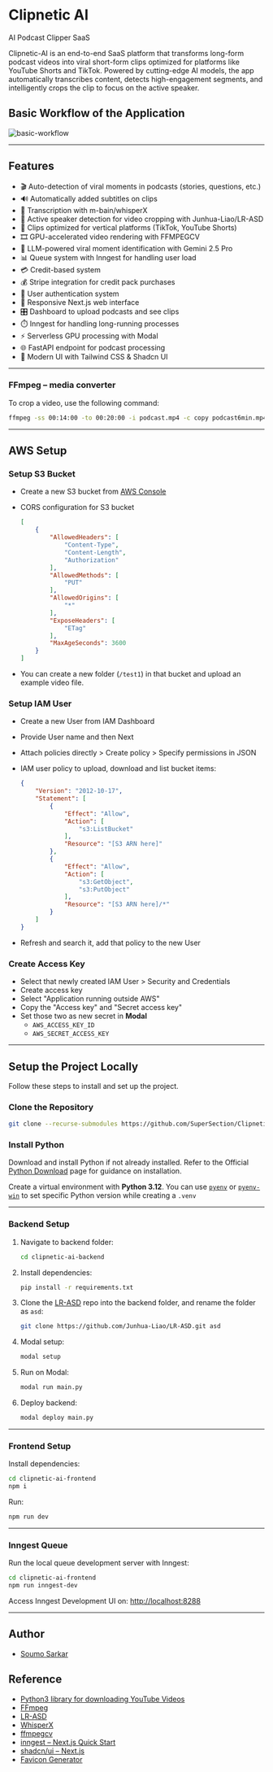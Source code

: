 # Clipnetic AI

AI Podcast Clipper SaaS

Clipnetic-AI is an end-to-end SaaS platform that transforms long-form podcast videos into viral short-form clips optimized for platforms like YouTube Shorts and TikTok. Powered by cutting-edge AI models, the app automatically transcribes content, detects high-engagement segments, and intelligently crops the clip to focus on the active speaker.

## Basic Workflow of the Application

![basic-workflow](./diagram/basic-flow.png)

---

## Features

- 🎬 Auto-detection of viral moments in podcasts (stories, questions, etc.)
- 🔊 Automatically added subtitles on clips
- 📝 Transcription with m-bain/whisperX
- 🎯 Active speaker detection for video cropping with Junhua-Liao/LR-ASD
- 📱 Clips optimized for vertical platforms (TikTok, YouTube Shorts)
- 🎞️ GPU-accelerated video rendering with FFMPEGCV
- 🧠 LLM-powered viral moment identification with Gemini 2.5 Pro
- 📊 Queue system with Inngest for handling user load
- 💳 Credit-based system
- 💰 Stripe integration for credit pack purchases
- 👤 User authentication system
- 📱 Responsive Next.js web interface
- 🎛️ Dashboard to upload podcasts and see clips
- ⏱️ Inngest for handling long-running processes
- ⚡ Serverless GPU processing with Modal
- 🌐 FastAPI endpoint for podcast processing
- 🎨 Modern UI with Tailwind CSS & Shadcn UI

---

### FFmpeg – media converter

To crop a video, use the following command:

```bash
ffmpeg -ss 00:14:00 -to 00:20:00 -i podcast.mp4 -c copy podcast6min.mp4
```

---

## AWS Setup

### Setup S3 Bucket

- Create a new S3 bucket from [AWS Console](https://console.aws.amazon.com/)

- CORS configuration for S3 bucket

    ```json
    [
        {
            "AllowedHeaders": [
                "Content-Type",
                "Content-Length",
                "Authorization"
            ],
            "AllowedMethods": [
                "PUT"
            ],
            "AllowedOrigins": [
                "*"
            ],
            "ExposeHeaders": [
                "ETag"
            ],
            "MaxAgeSeconds": 3600
        }
    ]
    ```

- You can create a new folder (`/test1`) in that bucket and upload an example video file.

### Setup IAM User

- Create a new User from IAM Dashboard

- Provide User name and then Next

- Attach policies directly > Create policy > Specify permissions in JSON

- IAM user policy to upload, download and list bucket items:

    ```json
    {
        "Version": "2012-10-17",
        "Statement": [
            {
                "Effect": "Allow",
                "Action": [
                    "s3:ListBucket"
                ],
                "Resource": "[S3 ARN here]"
            },
            {
                "Effect": "Allow",
                "Action": [
                    "s3:GetObject",
                    "s3:PutObject"
                ],
                "Resource": "[S3 ARN here]/*"
            }
        ]
    }
    ```

- Refresh and search it, add that policy to the new User

### Create Access Key

- Select that newly created IAM User > Security and Credentials
- Create access key
- Select "Application running outside AWS"
- Copy the "Access key" and "Secret access key"
- Set those two as new secret in **Modal**
  - `AWS_ACCESS_KEY_ID`
  - `AWS_SECRET_ACCESS_KEY`

---

## Setup the Project Locally

Follow these steps to install and set up the project.

### Clone the Repository

```bash
git clone --recurse-submodules https://github.com/SuperSection/Clipnetic-AI.git
```

### Install Python

Download and install Python if not already installed. Refer to the Official [Python Download](https://www.python.org/downloads/) page for guidance on installation.

Create a virtual environment with **Python 3.12**. You can use [`pyenv`](https://github.com/pyenv/pyenv) or [`pyenv-win`](https://github.com/pyenv-win/pyenv-win) to set specific Python version while creating a `.venv`

---

### Backend Setup

1. Navigate to backend folder:

    ```bash
    cd clipnetic-ai-backend
    ```

2. Install dependencies:

    ```bash
    pip install -r requirements.txt
    ```

3. Clone the [LR-ASD](https://github.com/Junhua-Liao/LR-ASD) repo into the backend folder, and rename the folder as `asd`:

    ```bash
    git clone https://github.com/Junhua-Liao/LR-ASD.git asd
    ```

4. Modal setup:

    ```bash
    modal setup
    ```

5. Run on Modal:

    ```bash
    modal run main.py
    ```

6. Deploy backend:

    ```bash
    modal deploy main.py
    ```

---

### Frontend Setup

Install dependencies:

```bash
cd clipnetic-ai-frontend
npm i
```

Run:

```bash
npm run dev
```

---

### Inngest Queue

Run the local queue development server with Inngest:

```bash
cd clipnetic-ai-frontend
npm run inngest-dev
```

Access Inngest Development UI on: <http://localhost:8288>

---

## Author

- [Soumo Sarkar](https://www.linkedin.com/in/soumo-sarkar/)

## Reference

- [Python3 library for downloading YouTube Videos](https://github.com/JuanBindez/pytubefix)
- [FFmpeg](https://ffmpeg.org/download.html)
- [LR-ASD](https://github.com/Junhua-Liao/LR-ASD)
- [WhisperX](https://github.com/m-bain/whisperX)
- [ffmpegcv](https://github.com/chenxinfeng4/ffmpegcv)
- [inngest – Next.js Quick Start](https://www.inngest.com/docs/getting-started/nextjs-quick-start)
- [shadcn/ui – Next.js](https://ui.shadcn.com/docs/installation/next)
- [Favicon Generator](https://favicon.io/)
